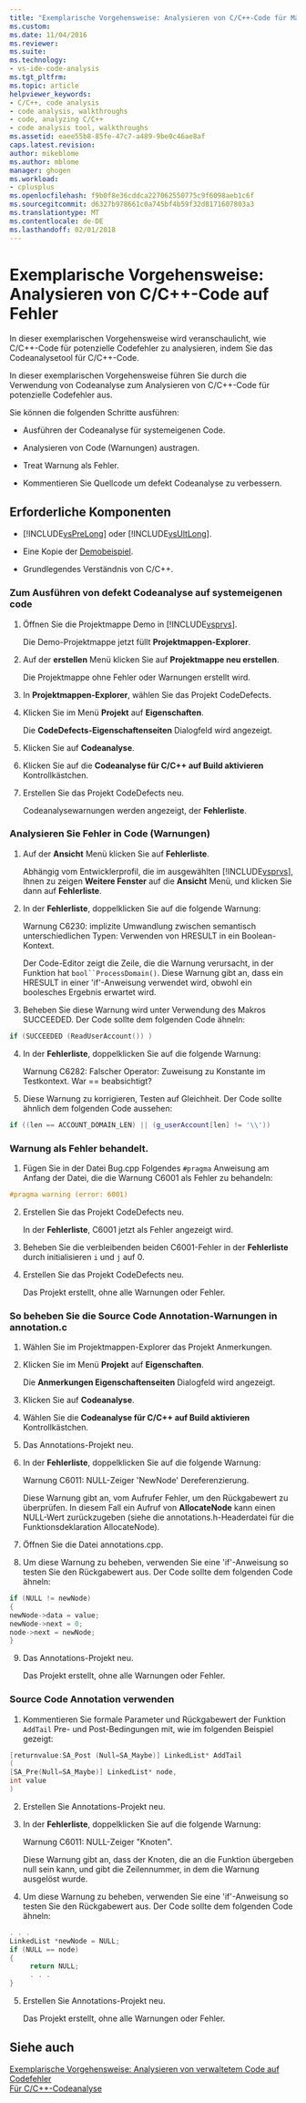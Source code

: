 ```yaml
---
title: "Exemplarische Vorgehensweise: Analysieren von C/C++-Code für Mängel | Microsoft Docs"
ms.custom: 
ms.date: 11/04/2016
ms.reviewer: 
ms.suite: 
ms.technology:
- vs-ide-code-analysis
ms.tgt_pltfrm: 
ms.topic: article
helpviewer_keywords:
- C/C++, code analysis
- code analysis, walkthroughs
- code, analyzing C/C++
- code analysis tool, walkthroughs
ms.assetid: eaee55b8-85fe-47c7-a489-9be0c46ae8af
caps.latest.revision: 
author: mikeblome
ms.author: mblome
manager: ghogen
ms.workload:
- cplusplus
ms.openlocfilehash: f9b0f8e36cddca227062550775c9f6098aeb1c6f
ms.sourcegitcommit: d6327b978661c0a745bf4b59f32d8171607803a3
ms.translationtype: MT
ms.contentlocale: de-DE
ms.lasthandoff: 02/01/2018
---
```

# <a name="walkthrough-analyzing-cc-code-for-defects"></a>Exemplarische Vorgehensweise: Analysieren von C/C++-Code auf Fehler
In dieser exemplarischen Vorgehensweise wird veranschaulicht, wie C/C++-Code für potenzielle Codefehler zu analysieren, indem Sie das Codeanalysetool für C/C++-Code.  
  
 In dieser exemplarischen Vorgehensweise führen Sie durch die Verwendung von Codeanalyse zum Analysieren von C/C++-Code für potenzielle Codefehler aus.  
  
 Sie können die folgenden Schritte ausführen:  
  
-   Ausführen der Codeanalyse für systemeigenen Code.  
  
-   Analysieren von Code (Warnungen) austragen.  
  
-   Treat Warnung als Fehler.  
  
-   Kommentieren Sie Quellcode um defekt Codeanalyse zu verbessern.  
  
## <a name="prerequisites"></a>Erforderliche Komponenten  
  
-   [!INCLUDE[vsPreLong](../code-quality/includes/vsprelong_md.md)] oder [!INCLUDE[vsUltLong](../code-quality/includes/vsultlong_md.md)].  
  
-   Eine Kopie der [Demobeispiel](../code-quality/demo-sample.md).  
  
-   Grundlegendes Verständnis von C/C++.  
  
### <a name="to-run-code-defect-analysis-on-native-code"></a>Zum Ausführen von defekt Codeanalyse auf systemeigenen code  
  
1.  Öffnen Sie die Projektmappe Demo in [!INCLUDE[vsprvs](../code-quality/includes/vsprvs_md.md)].  
  
     Die Demo-Projektmappe jetzt füllt **Projektmappen-Explorer**.  
  
2.  Auf der **erstellen** Menü klicken Sie auf **Projektmappe neu erstellen**.  
  
     Die Projektmappe ohne Fehler oder Warnungen erstellt wird.  
  
3.  In **Projektmappen-Explorer**, wählen Sie das Projekt CodeDefects.  
  
4.  Klicken Sie im Menü **Projekt** auf **Eigenschaften**.  
  
     Die **CodeDefects-Eigenschaftenseiten** Dialogfeld wird angezeigt.  
  
5.  Klicken Sie auf **Codeanalyse**.  
  
6.  Klicken Sie auf die **Codeanalyse für C/C++ auf Build aktivieren** Kontrollkästchen.  
  
7.  Erstellen Sie das Projekt CodeDefects neu.  
  
     Codeanalysewarnungen werden angezeigt, der **Fehlerliste**.  
  
### <a name="to-analyze-code-defect-warnings"></a>Analysieren Sie Fehler in Code (Warnungen)  
  
1.  Auf der **Ansicht** Menü klicken Sie auf **Fehlerliste**.  
  
     Abhängig vom Entwicklerprofil, die im ausgewählten [!INCLUDE[vsprvs](../code-quality/includes/vsprvs_md.md)], Ihnen zu zeigen **Weitere Fenster** auf die **Ansicht** Menü, und klicken Sie dann auf **Fehlerliste**.  
  
2.  In der **Fehlerliste**, doppelklicken Sie auf die folgende Warnung:  
  
     Warnung C6230: implizite Umwandlung zwischen semantisch unterschiedlichen Typen: Verwenden von HRESULT in ein Boolean-Kontext.  
  
     Der Code-Editor zeigt die Zeile, die die Warnung verursacht, in der Funktion hat `bool``ProcessDomain()`. Diese Warnung gibt an, dass ein HRESULT in einer 'if'-Anweisung verwendet wird, obwohl ein boolesches Ergebnis erwartet wird.  
  
3.  Beheben Sie diese Warnung wird unter Verwendung des Makros SUCCEEDED. Der Code sollte dem folgenden Code ähneln:  
  
   ```cpp
   if (SUCCEEDED (ReadUserAccount()) )  
   ```  
  
4.  In der **Fehlerliste**, doppelklicken Sie auf die folgende Warnung:  
  
     Warnung C6282: Falscher Operator: Zuweisung zu Konstante im Testkontext. War == beabsichtigt?  
  
5.  Diese Warnung zu korrigieren, Testen auf Gleichheit. Der Code sollte ähnlich dem folgenden Code aussehen:  
  
   ```cpp
   if ((len == ACCOUNT_DOMAIN_LEN) || (g_userAccount[len] != '\\'))  
   ```  
  
### <a name="to-treat-warning-as-an-error"></a>Warnung als Fehler behandelt.  
  
1.  Fügen Sie in der Datei Bug.cpp Folgendes `#pragma` Anweisung am Anfang der Datei, die die Warnung C6001 als Fehler zu behandeln:  
  
   ```cpp
   #pragma warning (error: 6001)  
   ```  
  
2.  Erstellen Sie das Projekt CodeDefects neu.  
  
     In der **Fehlerliste**, C6001 jetzt als Fehler angezeigt wird.  
  
3.  Beheben Sie die verbleibenden beiden C6001-Fehler in der **Fehlerliste** durch initialisieren `i` und `j` auf 0.  
  
4.  Erstellen Sie das Projekt CodeDefects neu.  
  
     Das Projekt erstellt, ohne alle Warnungen oder Fehler.  
  
### <a name="to-correct-the-source-code-annotation-warnings-in-annotationc"></a>So beheben Sie die Source Code Annotation-Warnungen in annotation.c  
  
1.  Wählen Sie im Projektmappen-Explorer das Projekt Anmerkungen.  
  
2.  Klicken Sie im Menü **Projekt** auf **Eigenschaften**.  
  
     Die **Anmerkungen Eigenschaftenseiten** Dialogfeld wird angezeigt.  
  
3.  Klicken Sie auf **Codeanalyse**.  
  
4.  Wählen Sie die **Codeanalyse für C/C++ auf Build aktivieren** Kontrollkästchen.  
  
5.  Das Annotations-Projekt neu.  
  
6.  In der **Fehlerliste**, doppelklicken Sie auf die folgende Warnung:  
  
     Warnung C6011: NULL-Zeiger 'NewNode' Dereferenzierung.  
  
     Diese Warnung gibt an, vom Aufrufer Fehler, um den Rückgabewert zu überprüfen. In diesem Fall ein Aufruf von **AllocateNode** kann einen NULL-Wert zurückzugeben (siehe die annotations.h-Headerdatei für die Funktionsdeklaration AllocateNode).  
  
7.  Öffnen Sie die Datei annotations.cpp.  
  
8.  Um diese Warnung zu beheben, verwenden Sie eine 'if'-Anweisung so testen Sie den Rückgabewert aus. Der Code sollte dem folgenden Code ähneln:  
  
   ```cpp
   if (NULL != newNode)  
   {  
   newNode->data = value;  
   newNode->next = 0;  
   node->next = newNode;  
   }
   ```
  
9. Das Annotations-Projekt neu.  
  
     Das Projekt erstellt, ohne alle Warnungen oder Fehler.  
  
### <a name="to-use-source-code-annotation"></a>Source Code Annotation verwenden  
  
1.  Kommentieren Sie formale Parameter und Rückgabewert der Funktion `AddTail` Pre- und Post-Bedingungen mit, wie im folgenden Beispiel gezeigt:  
  
   ```cpp
   [returnvalue:SA_Post (Null=SA_Maybe)] LinkedList* AddTail
   (
   [SA_Pre(Null=SA_Maybe)] LinkedList* node,
   int value
   )
   ```
  
2.  Erstellen Sie Annotations-Projekt neu.  
  
3.  In der **Fehlerliste**, doppelklicken Sie auf die folgende Warnung:  
  
     Warnung C6011: NULL-Zeiger "Knoten".  
  
     Diese Warnung gibt an, dass der Knoten, die an die Funktion übergeben null sein kann, und gibt die Zeilennummer, in dem die Warnung ausgelöst wurde.  
  
4.  Um diese Warnung zu beheben, verwenden Sie eine 'if'-Anweisung so testen Sie den Rückgabewert aus. Der Code sollte dem folgenden Code ähneln:  
  
   ```cpp
   . . .  
   LinkedList *newNode = NULL;   
   if (NULL == node)  
   {  
        return NULL;  
        . . .  
   }  
   ```  
  
5.  Erstellen Sie Annotations-Projekt neu.  
  
     Das Projekt erstellt, ohne alle Warnungen oder Fehler.  
  
## <a name="see-also"></a>Siehe auch

[Exemplarische Vorgehensweise: Analysieren von verwaltetem Code auf Codefehler](../code-quality/walkthrough-analyzing-managed-code-for-code-defects.md)  
[Für C/C++-Codeanalyse](../code-quality/code-analysis-for-c-cpp-overview.md)
